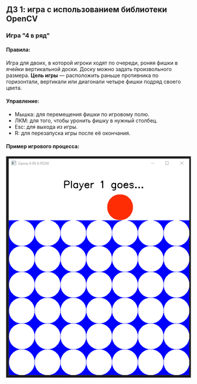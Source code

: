 ## ДЗ 1: игра с использованием библиотеки OpenCV

### Игра "4 в ряд"

#### Правила:
Игра для двоих, в которой игроки ходят по очереди, роняя фишки в ячейки вертикальной доски. Доску можно задать произвольного размера. **Цель игры** — расположить раньше противника по горизонтали, вертикали или диагонали четыре фишки подряд своего цвета.

#### Управление:

- Mышка: для перемещения фишки по игровому полю.
- ЛКМ: для того, чтобы уронить фишку в нужный столбец.
- Esc: для выхода из игры.
- R: для перезапуска игры после её окончания.

#### Пример игрового процесса:

![gameplay.gif](gameplay.gif)
